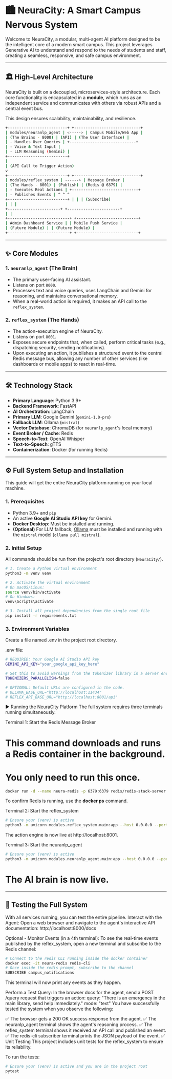 # 🏙️ NeuraCity: A Smart Campus Nervous System

Welcome to NeuraCity, a modular, multi-agent AI platform designed to be the intelligent core of a modern smart campus. This project leverages Generative AI to understand and respond to the needs of students and staff, creating a seamless, responsive, and safe campus environment.

---

## 🏛️ High-Level Architecture

NeuraCity is built on a decoupled, microservices-style architecture. Each core functionality is encapsulated in a **module**, which runs as an independent service and communicates with others via robust APIs and a central event bus.

This design ensures scalability, maintainability, and resilience.

```bash
+--------------------------+ +-----------------------------+
| modules/neuranlp_agent | <-----> | Campus Mobile/Web App |
| (The Brains - 8000) | (API) | (The User Interface) |
| - Handles User Queries | +-----------------------------+
| - Voice & Text Input |
| - LLM Reasoning (Gemini) |
+--------------------------+
|
| (API Call to Trigger Action)
v
+--------------------------+ +-----------------------------+
| modules/reflex_system | ------> | Message Broker |
| (The Hands - 8001) | (Publish) | (Redis @ 6379) |
| - Executes Real Actions | +-----------------------------+
| - Publishes Events | ^ ^ ^
+--------------------------+ | | | (Subscribe)
| | |
+-----------------------+ +-----------------------+
| |
+---------------------------+ +---------------------------+
| Admin Dashboard Service | | Mobile Push Service |
| (Future Module) | | (Future Module) |
+---------------------------+ +---------------------------+
```

---

## ✨ Core Modules

### 1. **`neuranlp_agent` (The Brain)**
*   The primary user-facing AI assistant.
*   Listens on port `8000`.
*   Processes text and voice queries, uses LangChain and Gemini for reasoning, and maintains conversational memory.
*   When a real-world action is required, it makes an API call to the `reflex_system`.

### 2. **`reflex_system` (The Hands)**
*   The action-execution engine of NeuraCity.
*   Listens on port `8001`.
*   Exposes secure endpoints that, when called, perform critical tasks (e.g., dispatching security, sending notifications).
*   Upon executing an action, it publishes a structured event to the central Redis message bus, allowing any number of other services (like dashboards or mobile apps) to react in real-time.

---

## 🛠️ Technology Stack

*   **Primary Language**: Python 3.9+
*   **Backend Framework**: FastAPI
*   **AI Orchestration**: LangChain
*   **Primary LLM**: Google Gemini (`gemini-1.0-pro`)
*   **Fallback LLM**: Ollama (`mistral`)
*   **Vector Database**: ChromaDB (for `neuranlp_agent`'s local memory)
*   **Event Broker / Cache**: Redis
*   **Speech-to-Text**: OpenAI Whisper
*   **Text-to-Speech**: gTTS
*   **Containerization**: Docker (for running Redis)

---

## ⚙️ Full System Setup and Installation

This guide will get the entire NeuraCity platform running on your local machine.

### 1. Prerequisites

*   Python 3.9+ and `pip`
*   An active **Google AI Studio API key** for Gemini.
*   **Docker Desktop**: Must be installed and running.
*   **(Optional)** For LLM fallback, [Ollama](https://ollama.com/) must be installed and running with the `mistral` model (`ollama pull mistral`).

### 2. Initial Setup

All commands should be run from the project's root directory (`NeuraCity/`).

```bash
# 1. Create a Python virtual environment
python3 -m venv venv

# 2. Activate the virtual environment
# On macOS/Linux:
source venv/bin/activate
# On Windows:
venv\Scripts\activate

# 3. Install all project dependencies from the single root file
pip install -r requirements.txt
```

### 3. Environment Variables
Create a file named .env in the project root directory.

.env file:

```bash
# REQUIRED: Your Google AI Studio API key
GEMINI_API_KEY="your_google_api_key_here"

# Set this to avoid warnings from the tokenizer library in a server environment
TOKENIZERS_PARALLELISM=false

# OPTIONAL: Default URLs are configured in the code.
# OLLAMA_BASE_URL="http://localhost:11434"
# REFLEX_API_BASE_URL="http://localhost:8001/api"
```

▶️ Running the NeuraCity Platform
The full system requires three terminals running simultaneously.

Terminal 1: Start the Redis Message Broker
# This command downloads and runs a Redis container in the background.
# You only need to run this once.
```bash
docker run -d --name neura-redis -p 6379:6379 redis/redis-stack-server:latest
```
To confirm Redis is running, use the **docker ps** command.

Terminal 2: Start the reflex_system
```bash
# Ensure your (venv) is active
python3 -m uvicorn modules.reflex_system.main:app --host 0.0.0.0 --port 8001 --reload
```
The action engine is now live at http://localhost:8001.

Terminal 3: Start the neuranlp_agent
```bash
# Ensure your (venv) is active
python3 -m uvicorn modules.neuranlp_agent.main:app --host 0.0.0.0 --port 8000 --reload
```

# The AI brain is now live.

---

## 🧪 Testing the Full System
With all services running, you can test the entire pipeline.
Interact with the Agent:
Open a web browser and navigate to the agent's interactive API documentation:
http://localhost:8000/docs

Optional - Monitor Events (in a 4th terminal):
To see the real-time events published by the reflex_system, open a new terminal and subscribe to the Redis channel:

```bash
# Connect to the redis CLI running inside the docker container
docker exec -it neura-redis redis-cli
# Once inside the redis prompt, subscribe to the channel
SUBSCRIBE campus_notifications
```
This terminal will now print any events as they happen.

Perform a Test Query:
In the browser docs for the agent, send a POST /query request that triggers an action:
query: "There is an emergency in the main library, send help immediately."
mode: "text"
You have successfully tested the system when you observe the following:

✅ The browser gets a 200 OK success response from the agent.
✅ The neuranlp_agent terminal shows the agent's reasoning process.
✅ The reflex_system terminal shows it received an API call and published an event.
✅ The redis-cli subscriber terminal prints the JSON payload of the event.
✅ Unit Testing
This project includes unit tests for the reflex_system to ensure its reliability.

To run the tests:
```bash
# Ensure your (venv) is active and you are in the project root
pytest
```
